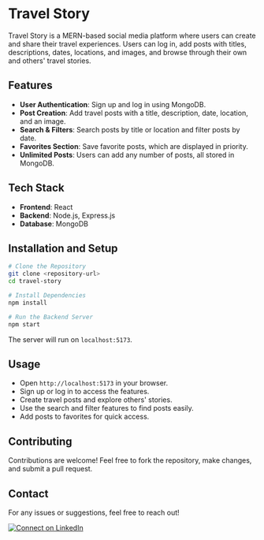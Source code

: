 # Travel Story

Travel Story is a MERN-based social media platform where users can create and share their travel experiences. Users can log in, add posts with titles, descriptions, dates, locations, and images, and browse through their own and others' travel stories.

## Features
- **User Authentication**: Sign up and log in using MongoDB.
- **Post Creation**: Add travel posts with a title, description, date, location, and an image.
- **Search & Filters**: Search posts by title or location and filter posts by date.
- **Favorites Section**: Save favorite posts, which are displayed in priority.
- **Unlimited Posts**: Users can add any number of posts, all stored in MongoDB.

## Tech Stack
- **Frontend**: React  
- **Backend**: Node.js, Express.js  
- **Database**: MongoDB  

## Installation and Setup

```sh
# Clone the Repository
git clone <repository-url>
cd travel-story

# Install Dependencies
npm install

# Run the Backend Server
npm start
````

The server will run on `localhost:5173`.

## Usage

* Open `http://localhost:5173` in your browser.
* Sign up or log in to access the features.
* Create travel posts and explore others' stories.
* Use the search and filter features to find posts easily.
* Add posts to favorites for quick access.

## Contributing

Contributions are welcome! Feel free to fork the repository, make changes, and submit a pull request.

## Contact

For any issues or suggestions, feel free to reach out!

[![Connect on LinkedIn](https://img.shields.io/badge/LinkedIn-Connect-blue?logo=linkedin\&style=for-the-badge)](https://www.linkedin.com/posts/p-lalit-kr_webdevelopment-mernstack-travelapp-activity-7318311077291692032-ki2U?utm_source=share&utm_medium=member_desktop&rcm=ACoAAEphUCABmksQNkii_jCVDvl08dxfY1S-of0)

